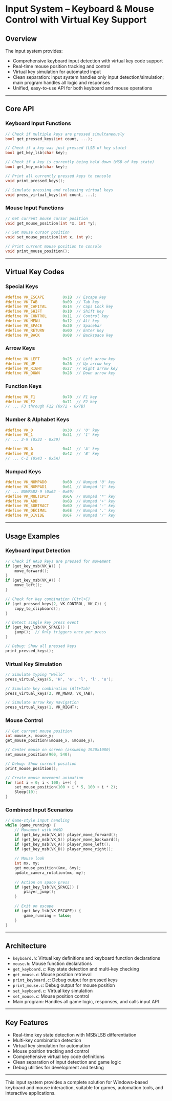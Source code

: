 # Input System – Keyboard & Mouse Control with Virtual Key Support

## Overview

The input system provides:
- Comprehensive keyboard input detection with virtual key code support
- Real-time mouse position tracking and control
- Virtual key simulation for automated input
- Clean separation: input system handles only input detection/simulation; main program handles all logic and responses
- Unified, easy-to-use API for both keyboard and mouse operations

---

## Core API

### Keyboard Input Functions

```c
// Check if multiple keys are pressed simultaneously
bool get_pressed_keys(int count, ...);

// Check if a key was just pressed (LSB of key state)
bool get_key_lsb(char key);

// Check if a key is currently being held down (MSB of key state)
bool get_key_msb(char key);

// Print all currently pressed keys to console
void print_pressed_keys();

// Simulate pressing and releasing virtual keys
void press_virtual_keys(int count, ...);
```

### Mouse Input Functions

```c
// Get current mouse cursor position
void get_mouse_position(int *x, int *y);

// Set mouse cursor position
void set_mouse_position(int x, int y);

// Print current mouse position to console
void print_mouse_position();
```

---

## Virtual Key Codes

### Special Keys
```c
#define VK_ESCAPE        0x1B  // Escape key
#define VK_TAB           0x09  // Tab key
#define VK_CAPITAL       0x14  // Caps Lock key
#define VK_SHIFT         0x10  // Shift key
#define VK_CONTROL       0x11  // Control key
#define VK_MENU          0x12  // Alt key
#define VK_SPACE         0x20  // Spacebar
#define VK_RETURN        0x0D  // Enter key
#define VK_BACK          0x08  // Backspace key
```

### Arrow Keys
```c
#define VK_LEFT          0x25  // Left arrow key
#define VK_UP            0x26  // Up arrow key
#define VK_RIGHT         0x27  // Right arrow key
#define VK_DOWN          0x28  // Down arrow key
```

### Function Keys
```c
#define VK_F1            0x70  // F1 key
#define VK_F2            0x71  // F2 key
// ... F3 through F12 (0x72 - 0x7B)
```

### Number & Alphabet Keys
```c
#define VK_0             0x30  // '0' key
#define VK_1             0x31  // '1' key
// ... 2-9 (0x32 - 0x39)

#define VK_A             0x41  // 'A' key
#define VK_B             0x42  // 'B' key
// ... C-Z (0x43 - 0x5A)
```

### Numpad Keys
```c
#define VK_NUMPAD0       0x60  // Numpad '0' key
#define VK_NUMPAD1       0x61  // Numpad '1' key
// ... NUMPAD2-9 (0x62 - 0x69)
#define VK_MULTIPLY      0x6A  // Numpad '*' key
#define VK_ADD           0x6B  // Numpad '+' key
#define VK_SUBTRACT      0x6D  // Numpad '-' key
#define VK_DECIMAL       0x6E  // Numpad '.' key
#define VK_DIVIDE        0x6F  // Numpad '/' key
```

---

## Usage Examples

### Keyboard Input Detection

```c
// Check if WASD keys are pressed for movement
if (get_key_msb(VK_W)) {
    move_forward();
}
if (get_key_msb(VK_A)) {
    move_left();
}

// Check for key combination (Ctrl+C)
if (get_pressed_keys(2, VK_CONTROL, VK_C)) {
    copy_to_clipboard();
}

// Detect single key press event
if (get_key_lsb(VK_SPACE)) {
    jump();  // Only triggers once per press
}

// Debug: Show all pressed keys
print_pressed_keys();
```

### Virtual Key Simulation

```c
// Simulate typing "Hello"
press_virtual_keys(5, 'H', 'e', 'l', 'l', 'o');

// Simulate key combination (Alt+Tab)
press_virtual_keys(2, VK_MENU, VK_TAB);

// Simulate arrow key navigation
press_virtual_keys(1, VK_RIGHT);
```

### Mouse Control

```c
// Get current mouse position
int mouse_x, mouse_y;
get_mouse_position(&mouse_x, &mouse_y);

// Center mouse on screen (assuming 1920x1080)
set_mouse_position(960, 540);

// Debug: Show current position
print_mouse_position();

// Create mouse movement animation
for (int i = 0; i < 100; i++) {
    set_mouse_position(100 + i * 5, 100 + i * 2);
    Sleep(10);
}
```

### Combined Input Scenarios

```c
// Game-style input handling
while (game_running) {
    // Movement with WASD
    if (get_key_msb(VK_W)) player_move_forward();
    if (get_key_msb(VK_S)) player_move_backward();
    if (get_key_msb(VK_A)) player_move_left();
    if (get_key_msb(VK_D)) player_move_right();
    
    // Mouse look
    int mx, my;
    get_mouse_position(&mx, &my);
    update_camera_rotation(mx, my);
    
    // Action on space press
    if (get_key_lsb(VK_SPACE)) {
        player_jump();
    }
    
    // Exit on escape
    if (get_key_lsb(VK_ESCAPE)) {
        game_running = false;
    }
}
```

---

## Architecture

- `keyboard.h`: Virtual key definitions and keyboard function declarations
- `mouse.h`: Mouse function declarations
- `get_keyboard.c`: Key state detection and multi-key checking
- `get_mouse.c`: Mouse position retrieval
- `print_keyboard.c`: Debug output for pressed keys
- `print_mouse.c`: Debug output for mouse position
- `set_keyboard.c`: Virtual key simulation
- `set_mouse.c`: Mouse position control
- Main program: Handles all game logic, responses, and calls input API

---

## Key Features

- Real-time key state detection with MSB/LSB differentiation
- Multi-key combination detection
- Virtual key simulation for automation
- Mouse position tracking and control
- Comprehensive virtual key code definitions
- Clean separation of input detection and game logic
- Debug utilities for development and testing

---

This input system provides a complete solution for Windows-based keyboard and mouse interaction, suitable for games, automation tools, and interactive applications.
